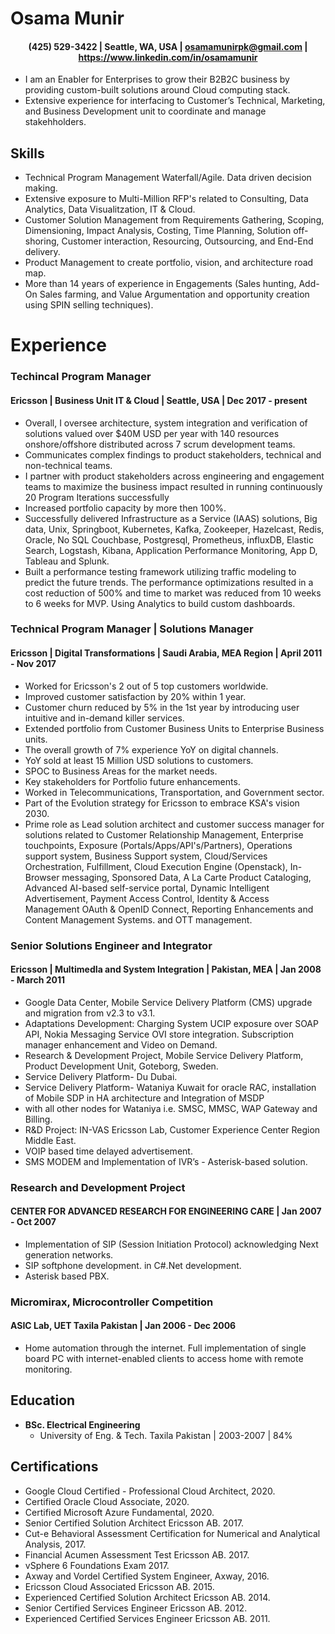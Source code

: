 # Osama Munir 
#### <div align="center"> (425) 529-3422 | Seattle, WA, USA | osamamunirpk@gmail.com | https://www.linkedin.com/in/osamamunir </div>

-   I am an Enabler for Enterprises to grow their B2B2C business by providing custom-built solutions around Cloud computing stack. 
-   Extensive experience for interfacing to Customer’s Technical, Marketing, and Business Development unit to coordinate and manage stakehholders.

## Skills
-   Technical Program Management Waterfall/Agile. Data driven decision making.
-   Extensive exposure to Multi-Million RFP's related to Consulting, Data Analytics, Data Visualitzation, IT & Cloud.
-   Customer Solution Management from Requirements Gathering, Scoping, Dimensioning, Impact Analysis, Costing, Time Planning, Solution off-shoring, Customer interaction, Resourcing, Outsourcing, and End-End delivery.
-   Product Management to create portfolio, vision, and architecture road map.
-   More than 14 years of experience in Engagements (Sales hunting, Add-On Sales farming, and Value Argumentation and opportunity creation using SPIN selling techniques).

# Experience

### Techincal Program Manager
#### Ericsson | Business Unit IT & Cloud | Seattle, USA | Dec 2017 - present

-   Overall, I oversee architecture, system integration and verification of solutions valued over $40M USD per year with 140 resources onshore/offshore distributed across 7 scrum development teams.
-   Communicates complex findings to product stakeholders, technical and non-technical teams.
-   I partner with product stakeholders across engineering and engagement teams to maximize the business impact resulted in running continuously 20 Program Iterations successfully
-   Increased portfolio capacity by more then 100%.
-   Successfully delivered Infrastructure as a Service (IAAS) solutions, Big data, Unix, Springboot, Kubernetes, Kafka, Zookeeper, Hazelcast, Redis, Oracle, No SQL Couchbase, Postgresql, Prometheus, influxDB, Elastic Search, Logstash, Kibana, Application Performance Monitoring, App D, Tableau and Splunk.
-   Built a performance testing framework utilizing traffic modeling to predict the future trends. The performance optimizations resulted in a cost reduction of 500% and time to market was reduced from 10 weeks to 6 weeks for MVP. Using Analytics to build custom dashboards.

### Technical Program Manager | Solutions Manager
#### Ericsson | Digital Transformations | Saudi Arabia, MEA Region | April 2011 - Nov 2017
-   Worked for Ericsson's 2 out of 5 top customers worldwide.
-   Improved customer satisfaction by 20% within 1 year.
-   Customer churn reduced by 5% in the 1st year by introducing user intuitive and in-demand killer services.
-   Extended portfolio from Customer Business Units to Enterprise Business units.
-   The overall growth of 7% experience YoY on digital channels.
-   YoY sold at least 15 Million USD solutions to customers.
-   SPOC to Business Areas for the market needs.
-   Key stakeholders for Portfolio future enhancements.
-   Worked in Telecommunications, Transportation, and Government sector.
-   Part of the Evolution strategy for Ericsson to embrace KSA's vision 2030.
-   Prime role as Lead solution architect and customer success manager for solutions related to Customer Relationship Management, Enterprise touchpoints, Exposure (Portals/Apps/API's/Partners), Operations support system, Business Support system, Cloud/Services Orchestration, Fulfillment, Cloud Execution Engine (Openstack), In-Browser messaging, Sponsored Data, A La Carte Product Cataloging, Advanced AI-based self-service portal, Dynamic Intelligent Advertisement, Payment Access Control, Identity & Access Management OAuth & OpenID Connect, Reporting Enhancements and Content Management Systems. and OTT management.

### Senior Solutions Engineer and Integrator
#### Ericsson | MultimedIa and System Integration | Pakistan, MEA | Jan 2008 - March 2011

-   Google Data Center, Mobile Service Delivery Platform (CMS) upgrade and migration from v2.3 to v3.1.
-   Adaptations Development: Charging System UCIP exposure over SOAP API, Nokia Messaging Service OVI store integration. Subscription manager enhancement and Video on Demand.
-   Research & Development Project, Mobile Service Delivery Platform, Product Development Unit, Goteborg, Sweden.
-   Service Delivery Platform- Du Dubai.
-   Service Delivery Platform- Wataniya Kuwait for oracle RAC, installation of Mobile SDP in HA architecture and Integration of MSDP
-   with all other nodes for Wataniya i.e. SMSC, MMSC, WAP Gateway and Billing.
-   R&D Project: IN-VAS Ericsson Lab, Customer Experience Center Region Middle East.
-   VOIP based time delayed advertisement.
-   SMS MODEM and Implementation of IVR’s - Asterisk-based solution.

### Research and Development Project
#### CENTER FOR ADVANCED RESEARCH FOR ENGINEERING CARE | Jan 2007 - Oct 2007
-   Implementation of SIP (Session Initiation Protocol) acknowledging Next generation networks.
-   SIP softphone development. in C#.Net development.
-   Asterisk based PBX.

### Micromirax, Microcontroller Competition
#### ASIC Lab, UET Taxila Pakistan | Jan 2006 - Dec 2006
-   Home automation through the internet. Full implementation of single board PC with internet-enabled clients to access home with remote monitoring.

## Education
- **BSc. Electrical Engineering**
	- University of Eng. & Tech. Taxila Pakistan | 2003-2007 | 84% 

## Certifications
-   Google Cloud Certified - Professional Cloud Architect, 2020.
-   Certified Oracle Cloud Associate, 2020.
-   Certified Microsoft Azure Fundamental, 2020.
-   Senior Certified Solution Architect Ericsson AB. 2017.
-   Cut-e Behavioral Assessment Certification for Numerical and Analytical Analysis, 2017.
-   Financial Acumen Assessment Test Ericsson AB. 2017.
-   vSphere 6 Foundations Exam 2017.
-   Axway and Vordel Certified System Engineer, Axway, 2016.
-   Ericsson Cloud Associated Ericsson AB. 2015.
-   Experienced Certified Solution Architect Ericsson AB. 2014.
-   Senior Certified Services Engineer Ericsson AB. 2012.
-   Experienced Certified Services Engineer Ericsson AB. 2011.
